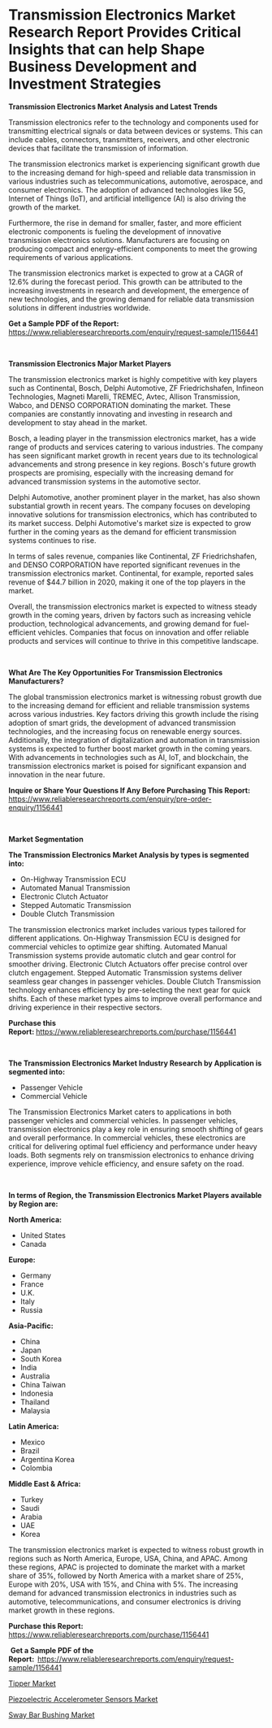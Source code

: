 <p><h1>Transmission Electronics Market Research Report Provides Critical Insights that can help Shape Business Development and Investment Strategies</h1></p><p><strong>Transmission Electronics Market Analysis and Latest Trends</strong></p>
<p><p>Transmission electronics refer to the technology and components used for transmitting electrical signals or data between devices or systems. This can include cables, connectors, transmitters, receivers, and other electronic devices that facilitate the transmission of information.</p><p>The transmission electronics market is experiencing significant growth due to the increasing demand for high-speed and reliable data transmission in various industries such as telecommunications, automotive, aerospace, and consumer electronics. The adoption of advanced technologies like 5G, Internet of Things (IoT), and artificial intelligence (AI) is also driving the growth of the market.</p><p>Furthermore, the rise in demand for smaller, faster, and more efficient electronic components is fueling the development of innovative transmission electronics solutions. Manufacturers are focusing on producing compact and energy-efficient components to meet the growing requirements of various applications.</p><p>The transmission electronics market is expected to grow at a CAGR of 12.6% during the forecast period. This growth can be attributed to the increasing investments in research and development, the emergence of new technologies, and the growing demand for reliable data transmission solutions in different industries worldwide.</p></p>
<p><strong>Get a Sample PDF of the Report:&nbsp;</strong> <a href="https://www.reliableresearchreports.com/enquiry/request-sample/1156441">https://www.reliableresearchreports.com/enquiry/request-sample/1156441</a></p>
<p>&nbsp;</p>
<p><strong>Transmission Electronics Major Market Players</strong></p>
<p><p>The transmission electronics market is highly competitive with key players such as Continental, Bosch, Delphi Automotive, ZF Friedrichshafen, Infineon Technologies, Magneti Marelli, TREMEC, Avtec, Allison Transmission, Wabco, and DENSO CORPORATION dominating the market. These companies are constantly innovating and investing in research and development to stay ahead in the market.</p><p>Bosch, a leading player in the transmission electronics market, has a wide range of products and services catering to various industries. The company has seen significant market growth in recent years due to its technological advancements and strong presence in key regions. Bosch's future growth prospects are promising, especially with the increasing demand for advanced transmission systems in the automotive sector.</p><p>Delphi Automotive, another prominent player in the market, has also shown substantial growth in recent years. The company focuses on developing innovative solutions for transmission electronics, which has contributed to its market success. Delphi Automotive's market size is expected to grow further in the coming years as the demand for efficient transmission systems continues to rise.</p><p>In terms of sales revenue, companies like Continental, ZF Friedrichshafen, and DENSO CORPORATION have reported significant revenues in the transmission electronics market. Continental, for example, reported sales revenue of $44.7 billion in 2020, making it one of the top players in the market.</p><p>Overall, the transmission electronics market is expected to witness steady growth in the coming years, driven by factors such as increasing vehicle production, technological advancements, and growing demand for fuel-efficient vehicles. Companies that focus on innovation and offer reliable products and services will continue to thrive in this competitive landscape.</p></p>
<p>&nbsp;</p>
<p><strong>What Are The Key Opportunities For Transmission Electronics Manufacturers?</strong></p>
<p><p>The global transmission electronics market is witnessing robust growth due to the increasing demand for efficient and reliable transmission systems across various industries. Key factors driving this growth include the rising adoption of smart grids, the development of advanced transmission technologies, and the increasing focus on renewable energy sources. Additionally, the integration of digitalization and automation in transmission systems is expected to further boost market growth in the coming years. With advancements in technologies such as AI, IoT, and blockchain, the transmission electronics market is poised for significant expansion and innovation in the near future.</p></p>
<p><strong>Inquire or Share Your Questions If Any Before Purchasing This Report:</strong> <a href="https://www.reliableresearchreports.com/enquiry/pre-order-enquiry/1156441">https://www.reliableresearchreports.com/enquiry/pre-order-enquiry/1156441</a></p>
<p>&nbsp;</p>
<p><strong>Market Segmentation</strong></p>
<p><strong>The Transmission Electronics Market Analysis by types is segmented into:</strong></p>
<p><ul><li>On-Highway Transmission ECU</li><li>Automated Manual Transmission</li><li>Electronic Clutch Actuator</li><li>Stepped Automatic Transmission</li><li>Double Clutch Transmission</li></ul></p>
<p><p>The transmission electronics market includes various types tailored for different applications. On-Highway Transmission ECU is designed for commercial vehicles to optimize gear shifting. Automated Manual Transmission systems provide automatic clutch and gear control for smoother driving. Electronic Clutch Actuators offer precise control over clutch engagement. Stepped Automatic Transmission systems deliver seamless gear changes in passenger vehicles. Double Clutch Transmission technology enhances efficiency by pre-selecting the next gear for quick shifts. Each of these market types aims to improve overall performance and driving experience in their respective sectors.</p></p>
<p><strong>Purchase this Report:&nbsp;</strong><a href="https://www.reliableresearchreports.com/purchase/1156441">https://www.reliableresearchreports.com/purchase/1156441</a></p>
<p>&nbsp;</p>
<p><strong>The Transmission Electronics Market Industry Research by Application is segmented into:</strong></p>
<p><ul><li>Passenger Vehicle</li><li>Commercial Vehicle</li></ul></p>
<p><p>The Transmission Electronics Market caters to applications in both passenger vehicles and commercial vehicles. In passenger vehicles, transmission electronics play a key role in ensuring smooth shifting of gears and overall performance. In commercial vehicles, these electronics are critical for delivering optimal fuel efficiency and performance under heavy loads. Both segments rely on transmission electronics to enhance driving experience, improve vehicle efficiency, and ensure safety on the road.</p></p>
<p>&nbsp;</p>
<p><strong>In terms of Region, the Transmission Electronics Market Players available by Region are:</strong></p>
<p>
    <p> <strong> North America: </strong>
        <ul>
            <li>United States</li>
            <li>Canada</li>
        </ul>
        </p> 
    <p> <strong> Europe: </strong>
        <ul>
            <li>Germany</li>
            <li>France</li>
            <li>U.K.</li>
            <li>Italy</li>
            <li>Russia</li>
        </ul>
        </p> 
    <p> <strong> Asia-Pacific: </strong>
        <ul>
            <li>China</li>
            <li>Japan</li>
            <li>South Korea</li>
            <li>India</li>
            <li>Australia</li>
            <li>China Taiwan</li>
            <li>Indonesia</li>
            <li>Thailand</li>
            <li>Malaysia</li>
        </ul>
        </p> 
    <p> <strong> Latin America: </strong>
        <ul>
            <li>Mexico</li>
            <li>Brazil</li>
            <li>Argentina Korea</li>
            <li>Colombia</li>
        </ul>
        </p> 
    <p> <strong> Middle East & Africa: </strong>
        <ul>
            <li>Turkey</li>
            <li>Saudi</li>
            <li>Arabia</li>
            <li>UAE</li>
            <li>Korea</li>
        </ul>
    </p>
    </p>
<p><p>The transmission electronics market is expected to witness robust growth in regions such as North America, Europe, USA, China, and APAC. Among these regions, APAC is projected to dominate the market with a market share of 35%, followed by North America with a market share of 25%, Europe with 20%, USA with 15%, and China with 5%. The increasing demand for advanced transmission electronics in industries such as automotive, telecommunications, and consumer electronics is driving market growth in these regions.</p></p>
<p><strong>Purchase this Report: </strong><a href="https://www.reliableresearchreports.com/purchase/1156441">https://www.reliableresearchreports.com/purchase/1156441</a></p>
<p>&nbsp;<strong>Get a Sample PDF of the Report:&nbsp;&nbsp;</strong><a href="https://www.reliableresearchreports.com/enquiry/request-sample/1156441">https://www.reliableresearchreports.com/enquiry/request-sample/1156441</a></p>
<p><strong></strong></p>
<p><p><a href="https://github.com/guneycigdem35/Market-Research-Report-List-2/blob/main/tipper-market.md">Tipper Market</a></p><p><a href="https://view.publitas.com/reportprime-1/piezoelectric-accelerometer-sensors-market-research-report-provides-thorough-industry-overview-which-offers-an-in-depth-analysis-of-product-trends-and-new-market-divisions/">Piezoelectric Accelerometer Sensors Market</a></p><p><a href="https://github.com/biheemgalvinlouises6hokrh3h/Market-Research-Report-List-1/blob/main/sway-bar-bushing-market.md">Sway Bar Bushing Market</a></p></p>